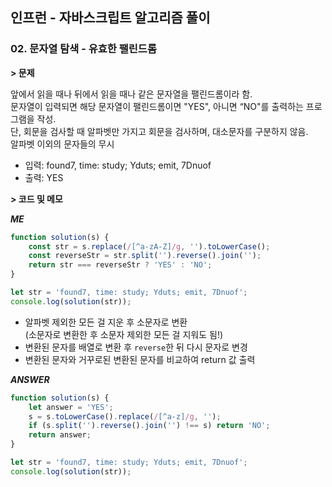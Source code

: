 ## 인프런 - 자바스크립트 알고리즘 풀이

### **02.** 문자열 탐색 - 유효한 팰린드롬

**> 문제**

앞에서 읽을 때나 뒤에서 읽을 때나 같은 문자열을 팰린드롬이라 함.  
문자열이 입력되면 해당 문자열이 팰린드롬이면 "YES", 아니면 “NO"를 출력하는 프로그램을 작성.  
단, 회문을 검사할 때 알파벳만 가지고 회문을 검사하며, 대소문자를 구분하지 않음.  
알파벳 이외의 문자들의 무시

- 입력: found7, time: study; Yduts; emit, 7Dnuof
- 출력: YES


**> 코드 및 메모**

**_ME_**

```js
function solution(s) {
    const str = s.replace(/[^a-zA-Z]/g, '').toLowerCase();
    const reverseStr = str.split('').reverse().join('');
    return str === reverseStr ? 'YES' : 'NO';
}

let str = 'found7, time: study; Yduts; emit, 7Dnuof';
console.log(solution(str));
```
-   알파벳 제외한 모든 걸 지운 후 소문자로 변환  
    (소문자로 변환한 후 소문자 제외한 모든 걸 지워도 됨!)
-   변환된 문자를 배열로 변환 후 `reverse`한 뒤 다시 문자로 변경
-   변환된 문자와 거꾸로된 변환된 문자를 비교하여 return 값 출력

**_ANSWER_**

```js
function solution(s) {
    let answer = 'YES';
    s = s.toLowerCase().replace(/[^a-z]/g, '');
    if (s.split('').reverse().join('') !== s) return 'NO';
    return answer;
}

let str = 'found7, time: study; Yduts; emit, 7Dnuof';
console.log(solution(str));
```
